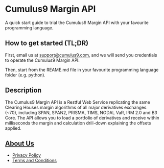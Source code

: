 # Cumulus9 Margin API

A quick start guide to trial the Cumulus9 Margin API with your favourite programming language.

## How to get started (TL;DR)

First, email us at support@cumulus9.com, and we will send you credentials to operate the Cumulus9 Margin API.

Then, start from the REAME.md file in your favourite programming language folder (e.g. python).

## Description

The Cumulus9 Margin API is a Restful Web Service replicating the same Clearing Houses margin algorithms of all major derivatives exchanges (~70), including SPAN, SPAN2, PRISMA, TIMS, NODAL VaR, IRM 2.0 and B3 Core.
The API allows you to load a portfolio of derivatives and receive within milliseconds the margin and calculation drill-down explaining the offsets applied.

## [About Us](https://cumulus9.com/)

* [Privacy Policy](https://cumulus9.com/privacy-policy.html)
* [Terms and Conditions](https://cumulus9.com/terms-and-conditions.html)
